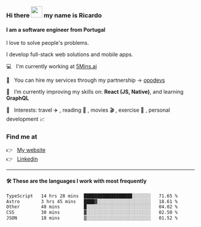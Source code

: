 ### Hi there <img src="https://raw.githubusercontent.com/iampavangandhi/iampavangandhi/master/gifs/Hi.gif" width="30"> my name is Ricardo
#### I am a software engineer from Portugal
I love to solve people's problems.

I develop full-stack web solutions and mobile apps.

💻  &nbsp; I'm currently working at <a href="https://5mins.ai/">5Mins.ai</a>

💼  &nbsp; You can hire my services through my partnership -> <a href="https://github.com/opodevs">opodevs</a>

🌱 &nbsp; I’m currently improving my skills on: **React (JS, Native)**, and learning **GraphQL**

💙 &nbsp; Interests: travel ✈️ , reading 📖 , movies 🎬 , exercise 🏃 , personal development 📈

### Find me at

<p align="left">
  👉  &nbsp;
  <a href="https://ricardopbarbosa.com" target="_blank">
    My website
  </a>
  <br/>
  👉 &nbsp;
  <a href="https://www.linkedin.com/in/ricardopbarbosa" target="_blank">
    Linkedin
  </a>
</p>

<hr />

#### 🛠 These are the languages I work with most frequently
<!--START_SECTION:waka-->

```txt
TypeScript   14 hrs 28 mins  ██████████████████░░░░░░░   71.65 %
Astro        3 hrs 45 mins   ████▓░░░░░░░░░░░░░░░░░░░░   18.61 %
Other        48 mins         █░░░░░░░░░░░░░░░░░░░░░░░░   04.02 %
CSS          30 mins         ▓░░░░░░░░░░░░░░░░░░░░░░░░   02.50 %
JSON         18 mins         ▒░░░░░░░░░░░░░░░░░░░░░░░░   01.52 %
```

<!--END_SECTION:waka-->
